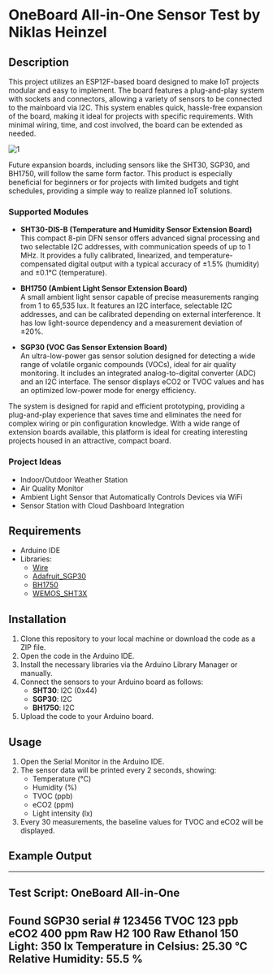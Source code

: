 # OneBoard All-in-One Sensor Test by Niklas Heinzel
## Description

This project utilizes an ESP12F-based board designed to make IoT projects modular and easy to implement. The board features a plug-and-play system with sockets and connectors, allowing a variety of sensors to be connected to the mainboard via I2C. This system enables quick, hassle-free expansion of the board, making it ideal for projects with specific requirements. With minimal wiring, time, and cost involved, the board can be extended as needed.

![1](https://github.com/user-attachments/assets/dc78ef25-a077-45df-b6b0-412a87980131)

Future expansion boards, including sensors like the SHT30, SGP30, and BH1750, will follow the same form factor. This product is especially beneficial for beginners or for projects with limited budgets and tight schedules, providing a simple way to realize planned IoT solutions.

### Supported Modules

- **SHT30-DIS-B (Temperature and Humidity Sensor Extension Board)**  
  This compact 8-pin DFN sensor offers advanced signal processing and two selectable I2C addresses, with communication speeds of up to 1 MHz. It provides a fully calibrated, linearized, and temperature-compensated digital output with a typical accuracy of ±1.5% (humidity) and ±0.1°C (temperature).

- **BH1750 (Ambient Light Sensor Extension Board)**  
  A small ambient light sensor capable of precise measurements ranging from 1 to 65,535 lux. It features an I2C interface, selectable I2C addresses, and can be calibrated depending on external interference. It has low light-source dependency and a measurement deviation of ±20%.

- **SGP30 (VOC Gas Sensor Extension Board)**  
  An ultra-low-power gas sensor solution designed for detecting a wide range of volatile organic compounds (VOCs), ideal for air quality monitoring. It includes an integrated analog-to-digital converter (ADC) and an I2C interface. The sensor displays eCO2 or TVOC values and has an optimized low-power mode for energy efficiency.

The system is designed for rapid and efficient prototyping, providing a plug-and-play experience that saves time and eliminates the need for complex wiring or pin configuration knowledge. With a wide range of extension boards available, this platform is ideal for creating interesting projects housed in an attractive, compact board.

### Project Ideas

- Indoor/Outdoor Weather Station
- Air Quality Monitor
- Ambient Light Sensor that Automatically Controls Devices via WiFi
- Sensor Station with Cloud Dashboard Integration

## Requirements

- Arduino IDE
- Libraries:
  - [Wire](https://www.arduino.cc/en/Reference/Wire)
  - [Adafruit_SGP30](https://github.com/adafruit/Adafruit_SGP30)
  - [BH1750](https://github.com/claws/BH1750)
  - [WEMOS_SHT3X](https://github.com/wemos/WEMOS_SHT3X)

## Installation

1. Clone this repository to your local machine or download the code as a ZIP file.
2. Open the code in the Arduino IDE.
3. Install the necessary libraries via the Arduino Library Manager or manually.
4. Connect the sensors to your Arduino board as follows:
   - **SHT30**: I2C (0x44)
   - **SGP30**: I2C
   - **BH1750**: I2C
5. Upload the code to your Arduino board.

## Usage

1. Open the Serial Monitor in the Arduino IDE.
2. The sensor data will be printed every 2 seconds, showing:
   - Temperature (°C)
   - Humidity (%)
   - TVOC (ppb)
   - eCO2 (ppm)
   - Light intensity (lx)
3. Every 30 measurements, the baseline values for TVOC and eCO2 will be displayed.

## Example Output
--------------------------------
Test Script: OneBoard All-in-One
--------------------------------
Found SGP30 serial # 123456
TVOC 123 ppb    eCO2 400 ppm
Raw H2 100      Raw Ethanol 150
Light: 350 lx
Temperature in Celsius: 25.30 °C
Relative Humidity: 55.5 %
--------------------------------


